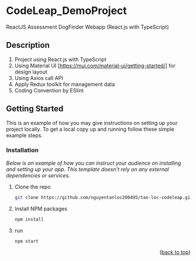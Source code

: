 # CodeLeap_DemoProject
ReactJS Assessment DogFinder Webapp  (React.js with TypeScript)

## Description

1. Project using React.js with TypeScript
2. Using Material UI [https://mui.com/material-ui/getting-started/] for design layout
3. Using Axios call API
4. Apply Redux toolkit for management data
5. Coding Convention by ESlint


<!-- GETTING STARTED -->
## Getting Started

This is an example of how you may give instructions on setting up your project locally.
To get a local copy up and running follow these simple example steps.


### Installation

_Below is an example of how you can instruct your audience on installing and setting up your app. This template doesn't rely on any external dependencies or services._


1. Clone the repo
   ```sh
   git clone https://github.com/nguyentanloc200495/tan-loc-codeleap.git
   ```
2. Install NPM packages
   ```sh
   npm install
   ```
2. run 
   ```sh
   npm start
   ```

<p align="right">(<a href="#readme-top">back to top</a>)</p>


